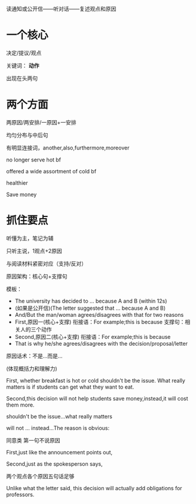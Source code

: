 读通知或公开信——听对话——复述观点和原因

# 一个核心

决定/提议/观点

关键词： **动作**

出现在头两句

# 两个方面

两原因/两安排/一原因+一安排

均匀分布与中后句

有明显连接词，another,also,furthermore,moreover

no longer serve hot  bf

offered a wide assortment of cold bf

healthier

Save money





# 抓住要点

听懂为主，笔记为辅

只听主说，1观点+2原因

与阅读材料紧密对应（支持/反对）

原因架构：核心句+支撑句





模板：

* The university has decided to ... because A and B (within 12s)
* (如果是公开信)(The letter suggested that ...  because A and B)
* And/But the man/woman agrees/disagrees with that for two reasons
* First,原因一(核心+支撑)  衔接语：For example;this is because 支撑句：相关人的三个动作
* Second,原因二(核心+支撑) 衔接语：For example;this is because 
* That is why he/she agrees/disagrees with the decision/proposal/letter



原因话术：不是...而是...

(体现概括力和理解力)

First, whether breakfast is hot or cold shouldn't be the issue. What really matters is if students can get what they want to eat.

Second,this decision will not help students save money,instead,it will cost them more.

shouldn't be the issue...what really matters

will not ... instead...The reason is obvious:



同意类 第一句不说原因

First,just like the announcement points out,

Second,just as the spokesperson says,



两个观点各个原因五句话足够

Unlike what the letter said, this decision will actually add obligations for professors.

